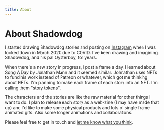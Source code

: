 ```yaml
---
title: About
---
```


# About Shadowdog

I started drawing Shadowdog stories and posting on [Instagram](https://www.instagram.com/p/B-S21AgHzGJ/) when I was locked down in March 2020 due to COVID. I've been drawing and imagining Shadowdog, and his pal Oysterboy, for years.

When there's a new story in progress, I post a frame a day. I learned about [Song A Day](https://songaday.world/) by Jonathan Mann and it seemed similar. Johnathan uses NFTs to fund his work instead of Patreon or whatever, which got me thinking about NFTs. I'm planning to make each frame of each story into an NFT. I'm calling them "[story tokens](/story-tokens)".

The characters and the stories are like the raw material for other things I want to do. I plan to release each story as a web-zine (I may have made that up) and I'd like to make some physical products and lots of single frame animated gifs. Also some longer animations and collaborations.

Please feel free to get in touch and [let me know what you think](https://discord.gg/EzDTZUQq8T).
